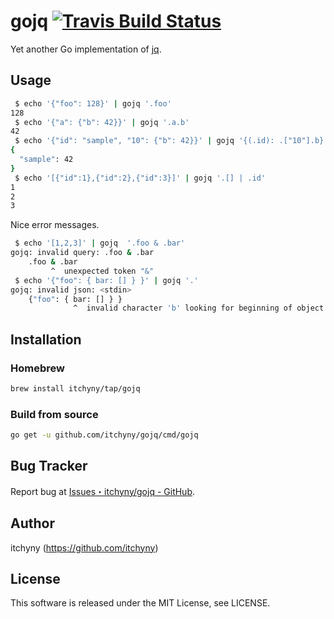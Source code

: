 # gojq [![Travis Build Status](https://travis-ci.org/itchyny/gojq.svg?branch=master)](https://travis-ci.org/itchyny/gojq)
Yet another Go implementation of [jq](https://github.com/stedolan/jq).

## Usage
```sh
 $ echo '{"foo": 128}' | gojq '.foo'
128
 $ echo '{"a": {"b": 42}}' | gojq '.a.b'
42
 $ echo '{"id": "sample", "10": {"b": 42}}' | gojq '{(.id): .["10"].b}'
{
  "sample": 42
}
 $ echo '[{"id":1},{"id":2},{"id":3}]' | gojq '.[] | .id'
1
2
3
```

Nice error messages.
```sh
 $ echo '[1,2,3]' | gojq  '.foo & .bar'
gojq: invalid query: .foo & .bar
    .foo & .bar
         ^  unexpected token "&"
 $ echo '{"foo": { bar: [] } }' | gojq '.'
gojq: invalid json: <stdin>
    {"foo": { bar: [] } }
              ^  invalid character 'b' looking for beginning of object key string
```

## Installation
### Homebrew
```sh
brew install itchyny/tap/gojq
```

### Build from source
```bash
go get -u github.com/itchyny/gojq/cmd/gojq
```

## Bug Tracker
Report bug at [Issues・itchyny/gojq - GitHub](https://github.com/itchyny/gojq/issues).

## Author
itchyny (https://github.com/itchyny)

## License
This software is released under the MIT License, see LICENSE.
